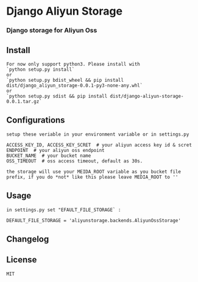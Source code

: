 # Django Aliyun Storage

### Django storage for Aliyun Oss

## Install

    For now only support python3. Please install with 
    `python setup.py install`
    or
    `python setup.py bdist_wheel && pip install dist/django_aliyun_storage-0.0.1-py3-none-any.whl`
    or
    `python setup.py sdist && pip install dist/django-aliyun-storage-0.0.1.tar.gz`



## Configurations

    setup these veriable in your environment variable or in settings.py

    ACCESS_KEY_ID, ACCESS_KEY_SCRET  # your aliyun access key id & scret
    ENDPOINT  # your aliyun oss endpoint
    BUCKET_NAME  # your bucket name
    OSS_TIMEOUT  # oss access timeout, default as 30s.
    
    the storage will use your MEIDA_ROOT variable as you bucket file prefix, if you do *not* like this please leave MEDIA_ROOT to ''

## Usage

    in settings.py set "EFAULT_FILE_STORAGE` :

    DEFAULT_FILE_STORAGE = 'aliyunstorage.backends.AliyunOssStorage'

## Changelog

## License
    MIT
